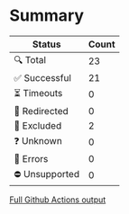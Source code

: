 # Summary

| Status         | Count |
|----------------|-------|
| 🔍 Total       | 23    |
| ✅ Successful  | 21    |
| ⏳ Timeouts    | 0     |
| 🔀 Redirected  | 0     |
| 👻 Excluded    | 2     |
| ❓ Unknown     | 0     |
| 🚫 Errors      | 0     |
| ⛔ Unsupported | 0     |
[Full Github Actions output](https://github.com/navchandar/navchandar.github.io/actions/runs/18586335272?check_suite_focus=true)
